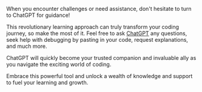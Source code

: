 When you encounter challenges or need assistance, don't hesitate to turn to ChatGPT for guidance!

This revolutionary learning approach can truly transform your coding journey, so make the most of it. Feel free to ask [ChatGPT](https://chat.openai.com) any questions, seek help with debugging by pasting in your code, request explanations, and much more.

ChatGPT will quickly become your trusted companion and invaluable ally as you navigate the exciting world of coding. 

Embrace this powerful tool and unlock a wealth of knowledge and support to fuel your learning and growth.

